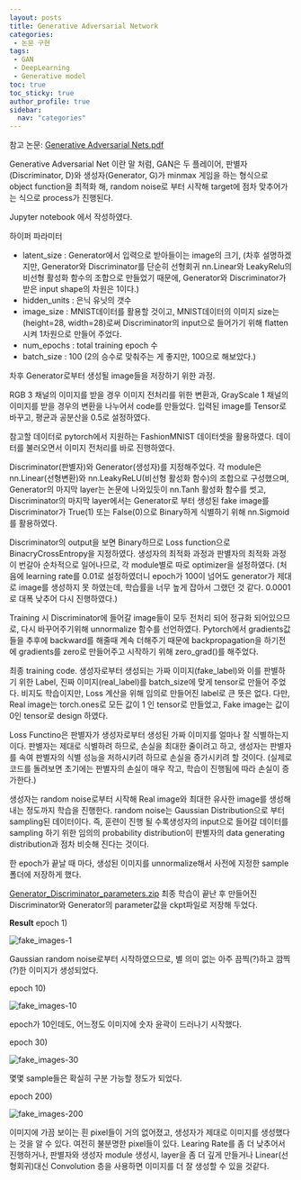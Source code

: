 ```yaml
---
layout: posts
title: Generative Adversarial Network
categories:
 - 논문 구현
tags:
 - GAN
 - DeepLearning
 - Generative model
toc: true
toc_sticky: true
author_profile: true
sidebar:
  nav: "categories"
---
```



참고 논문:
[Generative Adversarial Nets.pdf](https://github.com/KimSungHeon/KimSungHeon.github.io/files/10881126/Generative.Adversarial.Nets.pdf)


Generative Adversarial Net 이란 말 처럼, GAN은 두 플레이어, 판별자(Discriminator, D)와 생성자(Generator, G)가 minmax 게임을 하는 형식으로 object function을 최적화 해, random noise로 부터 시작해 target에 점차 맞추어가는 식으로 process가 진행된다. 

Jupyter notebook 에서 작성하였다.

<script src="https://gist.github.com/KimSungHeon/f660eededd311a3df1b76c9b9b41a6e9.js"></script>

<script src="https://gist.github.com/KimSungHeon/fb978073353ea1365ed914144ccb6b4d.js"></script>

<script src="https://gist.github.com/KimSungHeon/446f9f2b3f4677ca134634a1701d1351.js"></script>
하이퍼 파라미터
  - latent_size : Generator에서 입력으로 받아들이는 image의 크기, (차후 설명하겠지만, Generator와 Discriminator를 단순히 선형회귀 nn.Linear와 LeakyRelu의 비선형 활성화 함수의 조합으로 만들었기 때문에, Generator와 Discriminator가 받은 input shape의 차원은 1이다.)
  - hidden_units : 은닉 유닛의 갯수
  - image_size : MNIST데이터를 활용할 것이고, MNIST데이터의 이미지 size는 (height=28, width=28)로써 Discriminator의 input으로 들어가기 위해 flatten시켜 1차원으로 만들어 주었다.
  - num_epochs : total training epoch 수
  - batch_size : 100 (2의 승수로 맞춰주는 게 좋지만, 100으로 해보았다.)
  
<script src="https://gist.github.com/KimSungHeon/a6081e2ca0d015a8efe0bbe34634418a.js"></script> 
차후 Generator로부터 생성될 image들을 저장하기 위한 과정.

<script src="https://gist.github.com/KimSungHeon/4daee47f3d86b0c8d4270f1d73bb97ca.js"></script>
RGB 3 채널의 이미지를 받을 경우 이미지 전처리를 위한 변환과, GrayScale 1 채널의 이미지를 받을 경우의 변환을 나누어서 code를 만들었다.
입력된 image를 Tensor로 바꾸고, 평균과 공분산을 0.5로 설정하였다.

<script src="https://gist.github.com/KimSungHeon/e5c300f118359b1f96d9c069c97a11ca.js"></script>
참고할 데이터로  pytorch에서 지원하는 FashionMNIST 데이터셋을 활용하였다.
데이터를 불러오면서 이미지 전처리를 바로 진행하였다.

<script src="https://gist.github.com/KimSungHeon/db1222de9902d678931f1307e86deae9.js"></script>
Discriminator(판별자)와 Generator(생성자)를 지정해주었다.
각 module은 nn.Linear(선형변환)와 nn.LeakyReLU(비선형 활성화 함수)의 조합으로 구성했으며, Generator의 마지막 layer는 논문에 나와있듯이 nn.Tanh 활성화 함수를 썻고,
Discriminator의 마지막 layer에서는 Generator로 부터 생성된 fake image를 Discriminator가 True(1) 또는 False(0)으로 Binary하게 식별하기 위해 nn.Sigmoid를 활용하였다.

<script src="https://gist.github.com/KimSungHeon/9b3540fad83b05f7143207c720af9ec9.js"></script>
Discriminator의 output을 보면 Binary하므로 Loss function으로 BinacryCrossEntropy을 지정하였다.
생성자의 최적화 과정과 판별자의 최적화 과정이 번갈아 순차적으로 일어나므로, 각 module별로 따로 optimizer을 설정하였다.
(처음에 learning rate를 0.01로 설정하였더니 epoch가 100이 넘어도 generator가 제대로 image를 생성하지 못 하였는데, 학습률을 너무 높게 잡아서 그랬던 것 같다. 0.0001로 대폭 낮추어 다시 진행하였다.)

<script src="https://gist.github.com/KimSungHeon/09e049a144fed3651d063ef405a5dcc7.js"></script>
Training 시 Discriminator에 들어갈 image들이 모두 전처리 되어 정규화 되어있으므로, 다시 바꾸어주기위해 unnormalize 함수를 선언하였다.
Pytorch에서 gradients값들을 추후에 backward를 해줄때 계속 더해주기 때문에 backpropagation을 하기전에 gradients를 zero로 만들어주고 시작하기 위해 zero_grad()를 해주었다.

<script src="https://gist.github.com/KimSungHeon/38f078781907388082e396d1d2dc894f.js"></script>
최종 training code. 생성자로부터 생성되는 가짜 이미지(fake_label)와 이를 판별하기 위한 Label, 진짜 이미지(real_label)를 batch_size에 맞게 tensor로 만들어 주었다.
비지도 학습이지만, Loss 계산을 위해 임의로 만들어진 label로 큰 뜻은 없다. 다만, Real image는 torch.ones로 모든 값이 1 인 tensor로 만들었고, Fake image는 값이 0인 tensor로 design 하였다.

Loss Functino은 판별자가 생성자로부터 생성된 가짜 이미지를 얼마나 잘 식별하는지 이다. 판별자는 제대로 식별하려 하므로, 손실을 최대한 줄이려고 하고, 생성자는 판별자를 속여 판별자의 식별 성능을 저하시키려 하므로 손실을 증가시키려 할 것이다. (실제로 코드를 돌려보면 초기에는 판별자의 손실이 매우 작고, 학습이 진행됨에 따라 손실이 증가한다.)

생성자는 random noise로부터 시작해 Real image와 최대한 유사한 image를 생성해내는 정도까지 학습을 진행한다. random noise는 Gaussian Distribution으로 부터 sampling된 데이터이다. 즉, 훈련이 진행 될 수록생성자의 input으로 들어갈 데이터를 sampling 하기 위한 임의의 probability distribution이 판별자의 data generating distribution과 점차 비슷해 진다는 것이다.

한 epoch가 끝날 때 마다, 생성된 이미지를 unnormalize해서 사전에 지정한 sample 폴더에 저장하게 했다.

<script src="https://gist.github.com/KimSungHeon/60ca632e059c65a37010e65a3a6745a1.js"></script>

[Generator_Discriminator_parameters.zip](https://github.com/KimSungHeon/KimSungHeon.github.io/files/10881613/Generator_Discriminator_parameters.zip)
최종 학습이 끝난 후 만들어진 Discriminator와 Generator의 parameter값을 ckpt파일로 저장해 두었다.

**Result**
epoch 1)

![fake_images-1](https://user-images.githubusercontent.com/103099516/222711034-80e71556-2ca1-48b2-ae4b-a28d089ed28f.png)

Gaussian random noise로부터 시작하였으므로, 별 의미 없는 아주 끔찍(?)하고 깜찍(?)한 이미지가 생성되었다.



epoch 10)

![fake_images-10](https://user-images.githubusercontent.com/103099516/222711417-205706dd-b3f4-4952-bdaa-6235b93728bc.png)

epoch가 10인데도, 어느정도 이미지에 숫자 윤곽이 드러나기 시작했다.



epoch 30)

![fake_images-30](https://user-images.githubusercontent.com/103099516/222711687-817e87ac-208c-41f1-8868-ed80bb8b23e9.png)

몇몇 sample들은 확실히 구분 가능할 정도가 되었다.



epoch 200)

![fake_images-200](https://user-images.githubusercontent.com/103099516/222711899-4351e46f-3173-4987-bd9b-450ccc4653b7.png)

이미지에 가끔 보이는 흰 pixel들이 거의 없어졌고, 생성자가 제대로 이미지를 생성했다는 것을 알 수 있다. 여전히 불분명한 pixel들이 있다.
Learing Rate를 좀 더 낮추어서 진행하거나, 판별자와 생성자 module 생성시, layer을 좀 더 깊게 만들거나 Linear(선형회귀)대신 Convolution 층을 사용하면 이미지를 더 잘 생성할 수 있을 것같다.





